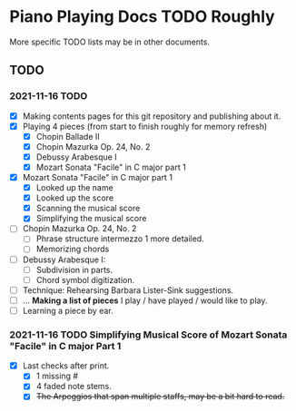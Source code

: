Piano Playing Docs TODO Roughly
===============================

More specific TODO lists may be in other documents.

TODO
----

### 2021-11-16 TODO

- [x] Making contents pages for this git repository and publishing about it.
- [x] Playing 4 pieces (from start to finish roughly for memory refresh)
    - [x] Chopin Ballade II
    - [x] Chopin Mazurka Op. 24, No. 2
    - [x] Debussy Arabesque I
    - [x] Mozart Sonata "Facile" in C major part 1
- [x] Mozart Sonata "Facile" in C major part 1
    - [x] Looked up the name
    - [x] Looked up the score
    - [x] Scanning the musical score
    - [x] Simplifying the musical score
- [ ] Chopin Mazurka Op. 24, No. 2
    - [ ] Phrase structure intermezzo 1 more detailed.
    - [ ] Memorizing chords
- [ ] Debussy Arabesque I: 
    - [ ] Subdivision in parts.
    - [ ] Chord symbol digitization.
- [ ] Technique: Rehearsing Barbara Lister-Sink suggestions.
- [ ] ... __Making a list of pieces__ I play / have played / would like to play.
- [ ] Learning a piece by ear.

### 2021-11-16 TODO Simplifying Musical Score of Mozart Sonata "Facile" in C major Part 1

- [x] Last checks after print.
    - [x] 1 missing #
    - [x] 4 faded note stems.
    - [x] ~~The Arpeggios that span multiple staffs, may be a bit hard to read.~~